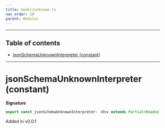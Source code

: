 ```yaml
---
title: model/unknown.ts
nav_order: 18
parent: Modules
---
```


---

<h2 class="text-delta">Table of contents</h2>

- [jsonSchemaUnknownInterpreter (constant)](#jsonschemaunknowninterpreter-constant)

---

# jsonSchemaUnknownInterpreter (constant)

**Signature**

```ts
export const jsonSchemaUnknownInterpreter: <Env extends Partial<Readonly<Record<"JsonSchemaURI", any>>>>() => ModelAlgebraUnknown<"JsonSchemaURI", Env> = ...
```

Added in v0.0.1
